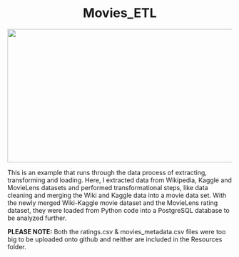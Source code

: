 <h1 align = "center"> Movies_ETL </h1>

<p align = "center">
<img src = "https://cdn.theatlantic.com/assets/media/img/sponsored/2015/03/hollywood/resp-feature.png?1427821023" width = "700" height = "300">
 </p>

This is an example that runs through the data process of extracting, transforming and loading. Here, I extracted data from Wikipedia, Kaggle and MovieLens datasets and performed transformational steps, like data cleaning and merging the Wiki and Kaggle data into a movie data set. With the newly merged Wiki-Kaggle movie dataset and the MovieLens rating dataset, they were loaded from Python code into a PostgreSQL database to be analyzed further.

**PLEASE NOTE:** Both the ratings.csv & movies_metadata.csv files were too big to be uploaded onto github and neither are included in the Resources folder.
